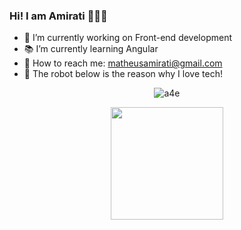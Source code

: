 ### Hi! I am Amirati 🤘🏻😎

- 📱 I’m currently working on Front-end development
- 📚 I’m currently learning Angular
- 📧 How to reach me: matheusamirati@gmail.com
- 🤖 The robot below is the reason why I love tech!

<div align="center">

![a4e](https://user-images.githubusercontent.com/73724736/188737587-a68354a8-62e1-4f81-82b3-ca53600e7388.gif)

  <a href="https://github.com/MecaAmirati">
  <img height="180em" src="https://github-readme-stats.vercel.app/api/top-langs/?username=MecaAmirati&layout=compact&langs_count=7&theme=dracula"/>

</div>
